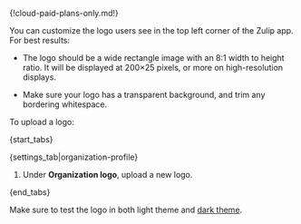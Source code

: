 {!cloud-paid-plans-only.md!}

You can customize the logo users see in the top left corner
of the Zulip app. For best results:

- The logo should be a wide rectangle image with an 8:1 width to height ratio.
  It will be displayed at 200×25 pixels, or more on high-resolution displays.

- Make sure your logo has a transparent background, and trim any bordering
  whitespace.

To upload a logo:

{start_tabs}

{settings_tab|organization-profile}

1. Under **Organization logo**, upload a new logo.

{end_tabs}

Make sure to test the logo in both light theme and [dark theme](/help/dark-theme).
